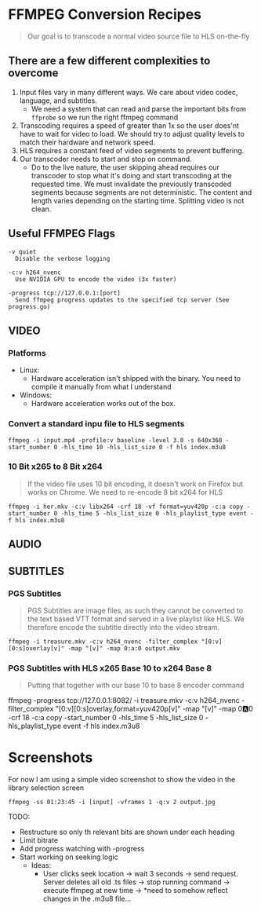 # FFMPEG Conversion Recipes
> Our goal is to transcode a normal video source file to HLS on-the-fly

## There are a few different complexities to overcome

1. Input files vary in many different ways. We care about video codec, language, and subtitles.
   - We need a system that can read and parse the important bits from `ffprobe` so we run the right ffmpeg command
2. Transcoding requires a speed of greater than 1x so the user does'nt have to wait for video to load. We should try to adjust quality levels to match their hardware and network speed.
3. HLS requires a constant feed of video segments to prevent buffering.
4. Our transcoder needs to start and stop on command. 
   - Do to the live nature, the user skipping ahead requires our transcoder to stop what it's doing and start transcoding at the requested time. We must invalidate the previously transcoded segments because segments are not deterministic. The content and length varies depending on the starting time. Splitting video is not clean.

<!-- TODO: Continue here. Go into detail about each of the methods and the ffmpeg queries -->
## Useful FFMPEG Flags

```
-v quiet
  Disable the verbose logging

-c:v h264_nvenc
  Use NVIDIA GPU to encode the video (3x faster)

-progress tcp://127.0.0.1:[port] 
  Send ffmpeg progress updates to the specified tcp server (See progress.go)

```

## VIDEO

### Platforms
  - Linux:
    - Hardware acceleration isn't shipped with the binary. You need to compile it manually from what I understand
  - Windows:
    - Hardware acceleration works out of the box. 

### Convert a standard inpu file to HLS segments

`ffmpeg -i input.mp4 -profile:v baseline -level 3.0 -s 640x360 -start_number 0 -hls_time 10 -hls_list_size 0 -f hls index.m3u8`

### 10 Bit x265 to 8 Bit x264

> If the video file uses 10 bit encoding, it doesn't work on Firefox but works on Chrome. We need to re-encode 8 bit x264 for HLS

`ffmpeg -i her.mkv -c:v libx264 -crf 18 -vf format=yuv420p -c:a copy -start_number 0 -hls_time 5 -hls_list_size 0 -hls_playlist_type event -f hls index.m3u8`

## AUDIO

## SUBTITLES

### PGS Subtitles
> PGS Subtitles are image files, as such they cannot be converted to the text based VTT format and served in a live playlist like HLS. We therefore encode the subtitle directly into the video stream.

`ffmpeg -i treasure.mkv -c:v h264_nvenc -filter_complex "[0:v][0:s]overlay[v]" -map "[v]" -map 0:a:0 output.mkv`

### PGS Subtitles with HLS x265 Base 10 to x264 Base 8
> Putting that together with our base 10 to base 8 encoder command
 
ffmpeg -progress tcp://127.0.0.1:8082/ -i treasure.mkv -c:v h264_nvenc -filter_complex "[0:v][0:s]overlay,format=yuv420p[v]" -map "[v]" -map 0:a:0 -crf 18 -c:a copy -start_number 0 -hls_time 5 -hls_list_size 0 -hls_playlist_type event -f hls index.m3u8


# Screenshots

For now I am using a simple video screenshot to show the video in the library selection screen

`ffmpeg -ss 01:23:45 -i [input] -vframes 1 -q:v 2 output.jpg`

TODO:
  - Restructure so only th relevant bits are shown under each heading
  - Limit bitrate
  - Add progress watching with -progress
  - Start working on seeking logic
    - Ideas:
      - User clicks seek location -> wait 3 seconds -> send request. Server deletes all old .ts files -> stop running command -> execute ffmpeg at new time -> *need to somehow reflect changes in the .m3u8 file...
